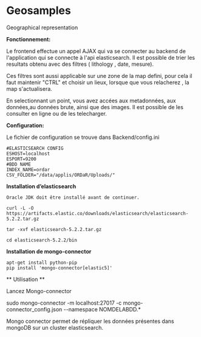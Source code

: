 # Geosamples
Geographical representation

**Fonctionnement:**

Le frontend effectue un appel AJAX qui va se connecter au backend de l'application qui se connecte à l'api elasticsearch.
Il est possible de trier les resultats obtenu avec des filtres ( lithology , date, mesure).

Ces filtres sont aussi applicable sur une zone de la map defini, pour cela il faut maintenir "CTRL" et choisir un lieux, lorsque que vous relacherez ,
la map s'actualisera.

En selectionnant un point, vous avez accées aux metadonnées, aux données,au données brute, ainsi que des images.
Il est possible de les consulter en ligne ou de les telecharger.

**Configuration:**

Le fichier de configuration se trouve dans Backend/config.ini

    #ELASTICSEARCH CONFIG
    ESHOST=localhost
    ESPORT=9200
    #BDD NAME
    INDEX_NAME=ordar
    CSV_FOLDER="/data/applis/ORDaR/Uploads/"


**Installation d’elasticsearch**

    Oracle JDK doit être installé avant de continuer.

    curl -L -O https://artifacts.elastic.co/downloads/elasticsearch/elasticsearch-5.2.2.tar.gz

    tar -xvf elasticsearch-5.2.2.tar.gz

    cd elasticsearch-5.2.2/bin


**Installation de mongo-connector**

    apt-get install python-pip
    pip install 'mongo-connector[elastic5]'
    
** Utilisation **

Lancez Mongo-connector

sudo mongo-connector -m localhost:27017 -c mongo-connector_config.json  --namespace NOMDELABDD.*

Mongo connector permet de répliquer les données présentes dans mongoDB sur un cluster elasticsearch.


